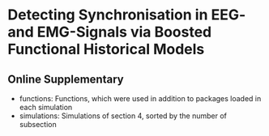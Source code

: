 # Detecting Synchronisation in EEG- and EMG-Signals via Boosted Functional Historical Models

## Online Supplementary

* functions: Functions, which were used in addition to packages loaded in each simulation
* simulations: Simulations of section 4, sorted by the number of subsection
